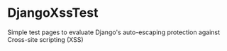 DjangoXssTest
=============

Simple test pages to evaluate Django's auto-escaping protection against Cross-site scripting (XSS)
